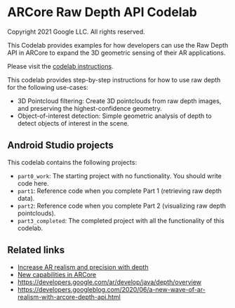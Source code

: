 ARCore Raw Depth API Codelab
============================
Copyright 2021 Google LLC.  All rights reserved.

This Codelab provides examples for how developers can use the Raw Depth API in ARCore to expand the 3D geometric sensing of their AR applications.

Please visit the [codelab instructions](https://codelabs.developers.google.com/codelabs/arcore-rawdepthapi).

This codelab provides step-by-step instructions for how to use raw depth for the following use-cases:
 * 3D Pointcloud filtering:  Create 3D pointclouds from raw depth images, and preserving the highest-confidence geometry.
 * Object-of-interest detection: Simple geometric analysis of depth to detect objects of interest in the scene.

## Android Studio projects

This codelab contains the following projects:
 * `part0_work`: The starting project with no functionality.  You should write code here.
 * `part1`: Reference code when you complete Part 1 (retrieving raw depth data).
 * `part2`: Reference code when you complete Part 2 (visualizing raw depth pointclouds).
 * `part3_completed`: The completed project with all the functionality of this codelab.

## Related links

* [Increase AR realism and precision with depth](https://youtu.be/13WugTMOdSs)
* [New capabilities in ARCore](https://youtu.be/boIfc1PsakA)
* https://developers.google.com/ar/develop/java/depth/overview
* https://developers.googleblog.com/2020/06/a-new-wave-of-ar-realism-with-arcore-depth-api.html
